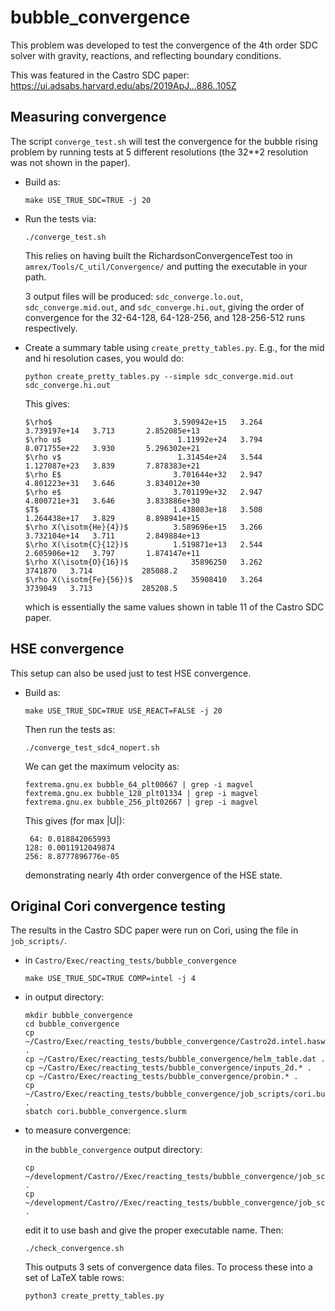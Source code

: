 # bubble_convergence

This problem was developed to test the convergence of the 4th order
SDC solver with gravity, reactions, and reflecting boundary
conditions.

This was featured in the Castro SDC paper:
https://ui.adsabs.harvard.edu/abs/2019ApJ...886..105Z


## Measuring convergence

The script `converge_test.sh` will test the convergence for the bubble
rising problem by running tests at 5 different resolutions (the 32**2
resolution was not shown in the paper).

* Build as:
  ```
  make USE_TRUE_SDC=TRUE -j 20
  ```

* Run the tests via: 
  ```
  ./converge_test.sh
   ```

  This relies on having built the RichardsonConvergenceTest too in
  `amrex/Tools/C_util/Convergence/` and putting the executable in your
  path.

  3 output files will be produced: `sdc_converge.lo.out`,
  `sdc_converge.mid.out`, and `sdc_converge.hi.out`, giving the order
  of convergence for the 32-64-128, 64-128-256, and 128-256-512 runs
  respectively.

* Create a summary table using `create_pretty_tables.py`.  E.g., for
  the mid and hi resolution cases, you would do:
  ```
  python create_pretty_tables.py --simple sdc_converge.mid.out sdc_converge.hi.out
  ```

  This gives:
  ```
  $\rho$                           3.590942e+15   3.264       3.739197e+14   3.713       2.852085e+13
  $\rho u$                          1.11992e+24   3.794       8.071755e+22   3.930       5.296302e+21
  $\rho v$                          1.31454e+24   3.544       1.127087e+23   3.839       7.878383e+21
  $\rho E$                         3.701644e+32   2.947       4.801223e+31   3.646       3.834012e+30
  $\rho e$                         3.701199e+32   2.947       4.800721e+31   3.646       3.833886e+30
  $T$                              1.438083e+18   3.508       1.264438e+17   3.829       8.898941e+15
  $\rho X(\isotm{He}{4})$          3.589696e+15   3.266       3.732104e+14   3.711       2.849884e+13
  $\rho X(\isotm{C}{12})$          1.519871e+13   2.544       2.605906e+12   3.797       1.874147e+11
  $\rho X(\isotm{O}{16})$              35896250   3.262            3741870   3.714           285088.2
  $\rho X(\isotm{Fe}{56})$             35908410   3.264            3739049   3.713           285208.5
  ```

  which is essentially the same values shown in table 11 of the Castro SDC paper.

## HSE convergence

This setup can also be used just to test HSE convergence.  

* Build as:
  ```
  make USE_TRUE_SDC=TRUE USE_REACT=FALSE -j 20
  ```
  Then run the tests as:
  ```
  ./converge_test_sdc4_nopert.sh
  ```

  We can get the maximum velocity as:
  ```
  fextrema.gnu.ex bubble_64_plt00667 | grep -i magvel
  fextrema.gnu.ex bubble_128_plt01334 | grep -i magvel
  fextrema.gnu.ex bubble_256_plt02667 | grep -i magvel
  ```

  This gives (for max |U|):
  ```
   64: 0.018842065993
  128: 0.0011912049874
  256: 8.8777896776e-05
  ```
  demonstrating nearly 4th order convergence of the HSE state.


## Original Cori convergence testing

The results in the Castro SDC paper were run on Cori, using
the file in `job_scripts/`.

* in `Castro/Exec/reacting_tests/bubble_convergence`
    ```
    make USE_TRUE_SDC=TRUE COMP=intel -j 4
    ```

* in output directory:
    ```
    mkdir bubble_convergence
    cd bubble_convergence
    cp ~/Castro/Exec/reacting_tests/bubble_convergence/Castro2d.intel.haswell.MPI.ex .
    cp ~/Castro/Exec/reacting_tests/bubble_convergence/helm_table.dat .
    cp ~/Castro/Exec/reacting_tests/bubble_convergence/inputs_2d.* .
    cp ~/Castro/Exec/reacting_tests/bubble_convergence/probin.* .
    cp ~/Castro/Exec/reacting_tests/bubble_convergence/job_scripts/cori.bubble_convergence.slurm .
    sbatch cori.bubble_convergence.slurm
    ```

* to measure convergence:

  in the `bubble_convergence` output directory:
    ```
    cp ~/development/Castro//Exec/reacting_tests/bubble_convergence/job_scripts/check_convergence.sh .
    cp ~/development/Castro//Exec/reacting_tests/bubble_convergence/job_scripts/create_pretty_tables.py .
    ```

  edit it to use bash and give the proper executable name.  Then:
    ```
    ./check_convergence.sh
    ```
  This outputs 3 sets of convergence data files.  To process these
  into a set of LaTeX table rows:
    ```
    python3 create_pretty_tables.py
    ```
